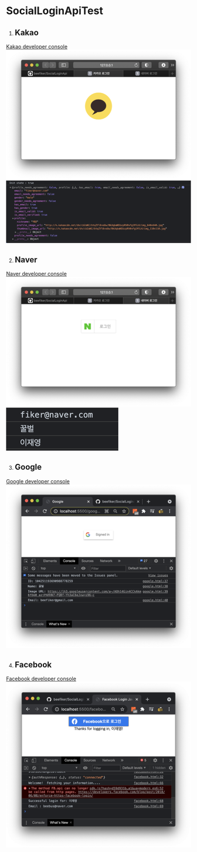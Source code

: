 # SocialLoginApiTest


1. ## Kakao
[Kakao developer console](https://developers.kakao.com/console/app)
![kakao](images/kakaoHTML.png)
![kakao_console](images/kakaoCONSOLELOG.png)

2. ## Naver
[Naver developer console](https://developers.naver.com/apps)
![naver](images/naverHTML.png)
![naver_console](images/naverCONSOLELOG.png)

3. ## Google
[Google developer console](https://console.cloud.google.com/apis/dashboard)
![google_console](images/googleHTML.png)

4. ## Facebook
[Facebook developer console](https://developers.facebook.com/apps)
![facebook_console](images/facebookHTML.png)

